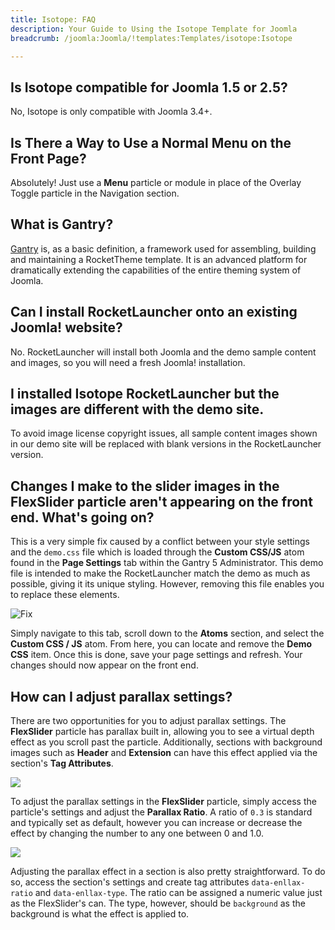 ```yaml
---
title: Isotope: FAQ
description: Your Guide to Using the Isotope Template for Joomla
breadcrumb: /joomla:Joomla/!templates:Templates/isotope:Isotope

---
```


Is Isotope compatible for Joomla 1.5 or 2.5?
-----

No, Isotope is only compatible with Joomla 3.4+.

Is There a Way to Use a Normal Menu on the Front Page?
----

Absolutely! Just use a **Menu** particle or module in place of the Overlay Toggle particle in the Navigation section.

What is Gantry?
-----

[Gantry][gantry] is, as a basic definition, a framework used for assembling, building and maintaining a RocketTheme template. It is an advanced platform for dramatically extending the capabilities of the entire theming system of Joomla.

Can I install RocketLauncher onto an existing Joomla! website?
-----

No. RocketLauncher will install both Joomla and the demo sample content and images, so you will need a fresh Joomla! installation.

I installed Isotope RocketLauncher but the images are different with the demo site.
-----

To avoid image license copyright issues, all sample content images shown in our demo site will be replaced with blank versions in the RocketLauncher version.

## Changes I make to the slider images in the FlexSlider particle aren't appearing on the front end. What's going on?

This is a very simple fix caused by a conflict between your style settings and the `demo.css` file which is loaded through the **Custom CSS/JS** atom found in the **Page Settings** tab within the Gantry 5 Administrator. This demo file is intended to make the RocketLauncher match the demo as much as possible, giving it its unique styling. However, removing this file enables you to replace these elements.

![Fix](assets/custom_atom_1.png)

Simply navigate to this tab, scroll down to the **Atoms** section, and select the **Custom CSS / JS** atom. From here, you can locate and remove the **Demo CSS** item. Once this is done, save your page settings and refresh. Your changes should now appear on the front end.

## How can I adjust parallax settings?

There are two opportunities for you to adjust parallax settings. The **FlexSlider** particle has parallax built in, allowing you to see a virtual depth effect as you scroll past the particle. Additionally, sections with background images such as **Header** and **Extension** can have this effect applied via the section's **Tag Attributes**.

![](assets/flexslider.jpg)

To adjust the parallax settings in the **FlexSlider** particle, simply access the particle's settings and adjust the **Parallax Ratio**. A ratio of `0.3` is standard and typically set as default, however you can increase or decrease the effect by changing the number to any one between 0 and 1.0.

![](assets/section.jpg)

Adjusting the parallax effect in a section is also pretty straightforward. To do so, access the section's settings and create tag attributes `data-enllax-ratio` and `data-enllax-type`. The ratio can be assigned a numeric value just as the FlexSlider's can. The type, however, should be `background` as the background is what the effect is applied to.

[gantry]: http://gantry.org/
[forum]: http://www.rockettheme.com/forum/joomla-template-isotope